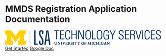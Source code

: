 # MMDS Registration Application Documentation
![LSA Technology Services logo](../assets/LSA_logo.png)
[Get Started](/application_overview.md)  [Google Doc](https://docs.google.com/document/d/1DMKtl88GnAAWM5Fkztdc3-tN92SZq2pm1a8yJfxccmE/edit?usp=sharing) 